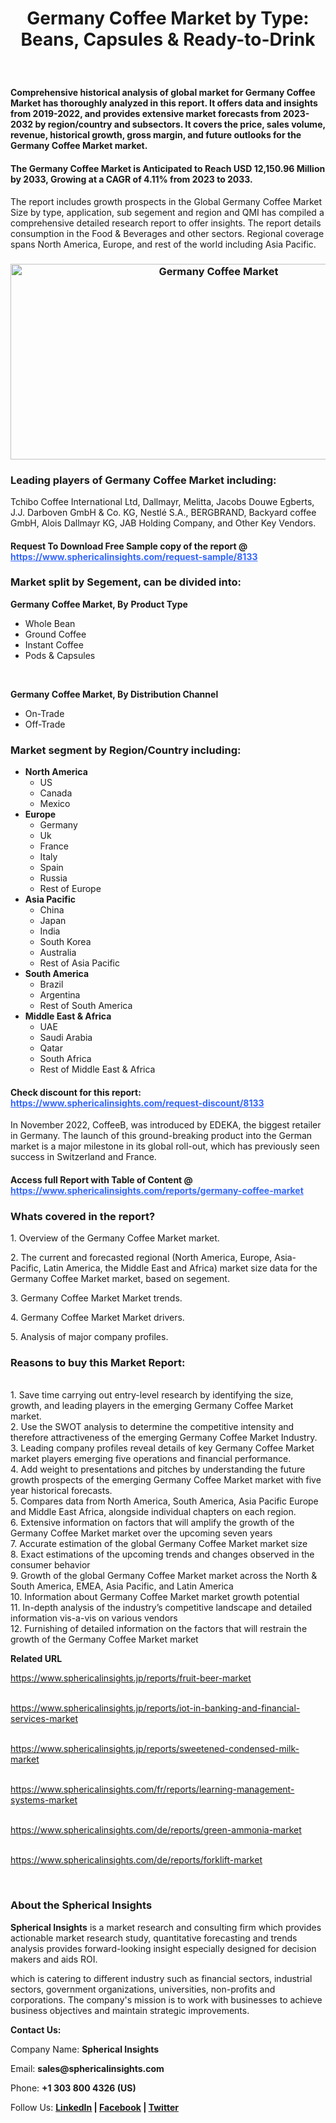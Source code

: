 <h1 style="text-align: center;"><strong data-start="1024" data-end="1091">Germany Coffee Market by Type: Beans, Capsules &amp; Ready-to-Drink</strong></h1>
<h3 data-start="1095" data-end="1127">&nbsp;</h3>
<p><strong>Comprehensive historical analysis of global market for Germany Coffee Market has thoroughly analyzed in this report. It offers data and insights from 2019-2022, and provides extensive market forecasts from 2023-2032 by region/country and subsectors. It covers the price, sales volume, revenue, historical growth, gross margin, and future outlooks for the Germany Coffee Market market.</strong></p>
<h4><strong>The Germany Coffee Market is Anticipated to Reach USD 12,150.96 Million by 2033, Growing at a CAGR of 4.11% from 2023 to 2033.</strong></h4>
<p>The report includes growth prospects in the Global Germany Coffee Market Size by type, application, sub segement and region and QMI has compiled a comprehensive detailed research report to offer insights. The report details consumption in the Food &amp; Beverages and other sectors. Regional coverage spans North America, Europe, and rest of the world including Asia Pacific.</p>
<h3 style="text-align: center;"><strong><img src="https://www.sphericalinsights.com/images/rd/germany-coffee-market.png" alt="Germany Coffee Market" width="650" height="313" /></strong></h3>
<h3><strong>Leading players of Germany Coffee Market including:</strong></h3>
<p>Tchibo Coffee International Ltd, Dallmayr, Melitta, Jacobs Douwe Egberts, J.J. Darboven GmbH &amp; Co. KG, Nestl&eacute; S.A., BERGBRAND, Backyard coffee GmbH, Alois Dallmayr KG, JAB Holding Company, and Other Key Vendors.</p>
<h4>Request To Download Free Sample copy of the report  @ <span style="color: #3366ff;"><a style="color: #3366ff;" href="https://www.sphericalinsights.com/request-sample/8133" target="_blank">https://www.sphericalinsights.com/request-sample/8133</a></span></h4>
<h3><strong>Market split by Segement, can be divided into:</strong></h3>
<p><strong>Germany Coffee Market, By</strong>&nbsp;<strong>Product Type</strong></p>
<ul>
<li>Whole Bean</li>
<li>Ground Coffee</li>
<li>Instant Coffee</li>
<li>Pods &amp; Capsules</li>
</ul>
<p>&nbsp;</p>
<p><strong>Germany Coffee Market, By Distribution Channel</strong></p>
<ul>
<li>On-Trade</li>
<li>Off-Trade</li>
</ul>
<h3><strong>Market segment by Region/Country including:</strong></h3>
<ul>
<li><strong>North America</strong>
<ul>
<li>US</li>
<li>Canada</li>
<li>Mexico</li>
</ul>
</li>
<li><strong>Europe</strong>
<ul>
<li>Germany</li>
<li>Uk</li>
<li>France</li>
<li>Italy</li>
<li>Spain</li>
<li>Russia</li>
<li>Rest of Europe</li>
</ul>
</li>
<li><strong>Asia Pacific</strong>
<ul>
<li>China</li>
<li>Japan</li>
<li>India</li>
<li>South Korea</li>
<li>Australia</li>
<li>Rest of Asia Pacific</li>
</ul>
</li>
<li><strong>South America</strong>
<ul>
<li>Brazil</li>
<li>Argentina</li>
<li>Rest of South America</li>
</ul>
</li>
<li><strong>Middle East &amp; Africa</strong>
<ul>
<li>UAE</li>
<li>Saudi Arabia</li>
<li>Qatar</li>
<li>South Africa</li>
<li>Rest of Middle East &amp; Africa</li>
</ul>
</li>
</ul>
<h4>Check discount for this report: <span style="color: #3366ff;"><a style="color: #3366ff;" href="https://www.sphericalinsights.com/request-discount/8133" target="_blank">https://www.sphericalinsights.com/request-discount/8133</a></span></h4>
<p>In November 2022,&nbsp;CoffeeB, was introduced by EDEKA, the biggest retailer in Germany. The launch of this ground-breaking product into the German market is a major milestone in its global roll-out, which has previously seen success in Switzerland and France.</p>
<h4>Access full Report with Table of Content @ <span style="color: #3366ff;"><a style="color: #3366ff;" href="https://www.sphericalinsights.com/reports/germany-coffee-market" target="_blank">https://www.sphericalinsights.com/reports/germany-coffee-market</a></span></h4>
<h3><strong>Whats covered in the report?</strong></h3>
<p>1. Overview of the Germany Coffee Market market.</p>
<p>2. The current and forecasted regional (North America, Europe, Asia-Pacific, Latin America, the Middle East and Africa) market size data for the Germany Coffee Market market, based on segement.</p>
<p>3. Germany Coffee Market Market trends.</p>
<p>4. Germany Coffee Market Market drivers.</p>
<p>5. Analysis of major company profiles.</p>
<h3><strong>Reasons to buy this Market Report:</strong></h3>
<p><br /> 1. Save time carrying out entry-level research by identifying the size, growth, and leading players in the emerging Germany Coffee Market market.<br /> 2. Use the SWOT analysis to determine the competitive intensity and therefore attractiveness of the emerging Germany Coffee Market Industry.<br /> 3. Leading company profiles reveal details of key Germany Coffee Market market players emerging five operations and financial performance.<br /> 4. Add weight to presentations and pitches by understanding the future growth prospects of the emerging Germany Coffee Market market with five year historical forecasts.<br /> 5. Compares data from North America, South America, Asia Pacific Europe and Middle East Africa, alongside individual chapters on each region.<br /> 6. Extensive information on factors that will amplify the growth of the Germany Coffee Market market over the upcoming seven years<br /> 7. Accurate estimation of the global Germany Coffee Market market size <br /> 8. Exact estimations of the upcoming trends and changes observed in the consumer behavior <br /> 9. Growth of the global Germany Coffee Market market across the North &amp; South America, EMEA, Asia Pacific, and Latin America<br /> 10. Information about Germany Coffee Market market growth potential<br /> 11. In-depth analysis of the industry&rsquo;s competitive landscape and detailed information vis-a-vis on various vendors<br /> 12. Furnishing of detailed information on the factors that will restrain the growth of the Germany Coffee Market market</p>
<p><strong>Related URL</strong></p>
<p><a href="https://www.sphericalinsights.jp/reports/fruit-beer-market">https://www.sphericalinsights.jp/reports/fruit-beer-market</a></p>
<p><br /><a href="https://www.sphericalinsights.jp/reports/iot-in-banking-and-financial-services-market">https://www.sphericalinsights.jp/reports/iot-in-banking-and-financial-services-market</a></p>
<p><br /><a href="https://www.sphericalinsights.jp/reports/sweetened-condensed-milk-market">https://www.sphericalinsights.jp/reports/sweetened-condensed-milk-market</a></p>
<p><br /><a href="https://www.sphericalinsights.com/fr/reports/learning-management-systems-market">https://www.sphericalinsights.com/fr/reports/learning-management-systems-market</a></p>
<p><br /><a href="https://www.sphericalinsights.com/de/reports/green-ammonia-market">https://www.sphericalinsights.com/de/reports/green-ammonia-market</a></p>
<p><br /><a href="https://www.sphericalinsights.com/de/reports/forklift-market">https://www.sphericalinsights.com/de/reports/forklift-market</a>&nbsp;</p>
<p>&nbsp;</p>
<h3><strong>About the Spherical Insights</strong></h3>
<p><strong>Spherical Insights</strong> is a market research and consulting firm which provides actionable market research study, quantitative forecasting and trends analysis provides forward-looking insight especially designed for decision makers and aids ROI.</p>
<p>which is catering to different industry such as financial sectors, industrial sectors, government organizations, universities, non-profits and corporations. The company's mission is to work with businesses to achieve business objectives and maintain strategic improvements.</p>
<p><strong>Contact Us:</strong></p>
<p>Company Name: <strong>Spherical Insights</strong></p>
<p>Email: <strong>sales@sphericalinsights.com</strong></p>
<p>Phone: <strong>+1 303 800 4326 (US)</strong></p>
<p>Follow Us: <strong><a href="https://www.linkedin.com/company/spherical-insight/"><u>LinkedIn</u></a> | <a href="https://www.facebook.com/sphericalinsights22"><u>Facebook</u></a> | <a href="https://twitter.com/SInsights_US"><u>Twitter</u></a></strong></p>
<p>&nbsp;</p>
